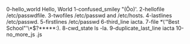 0-hello_world
Hello, World
1-confused_smiley
"(Ôo)'.
2-hellofile
/etc/passwdfile.
3-twofiles
/etc/passwd and /etc/hosts.
4-lastlines
/etc/passwd.
5-firstlines
/etc/passwd
6-third_line
iacta.
7-file
\*\\'"Best School"\'\\*$\?\*\*\*\*\*:).
8-cwd_state
ls -la.
9-duplicate_last_line 
iacta
10-no_more_js
.js

